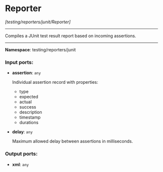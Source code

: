 # Reporter

_[testing/reporters/junit/Reporter]_

---

Compiles a JUnit test result report based on incoming assertions.

---

__Namespace__: testing/reporters/junit

### Input ports:

* __assertion__: ` any `

    Individual assertion record with properties:
    * type
    * expected
    * actual
    * success
    * description
    * timestamp
    * durations


* __delay__: ` any `

    Maximum allowed delay between assertions in milliseconds.

### Output ports:

* __xml__: ` any `

